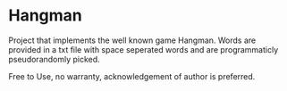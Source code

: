 # Hangman
Project that implements the well known game Hangman. Words are provided in a txt file with space seperated words and are programmaticly pseudorandomly picked.

Free to Use, no warranty, acknowledgement of author is preferred.
